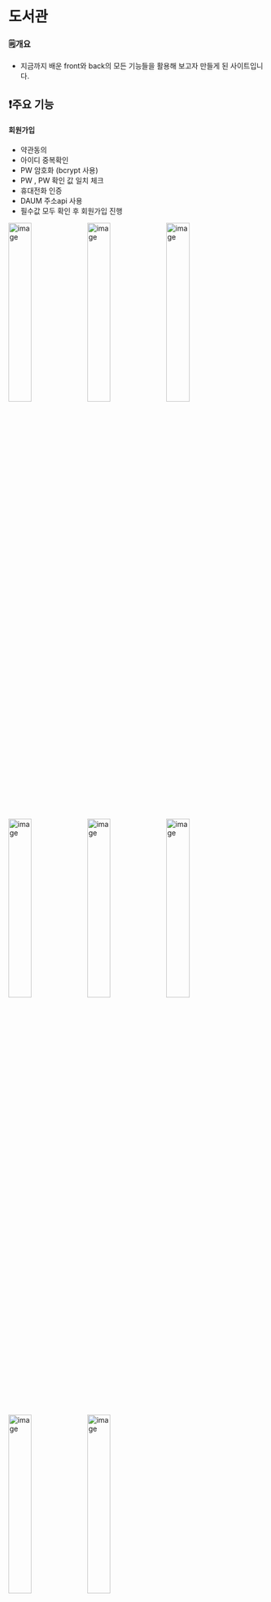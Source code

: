 # 도서관 
<!--* 도서관페이지입니다. -->
### 🗒️개요  
* 지금까지 배운 front와 back의 모든 기능들을 활용해 보고자 만들게 된 사이트입니다.
<!--### ⚙️개발 환경
* Front : JavaScript, html, css -->
## ❗주요 기능

#### 회원가입
* 약관동의
* 아이디 중복확인
* PW 암호화 (bcrypt 사용)
* PW , PW 확인 값 일치 체크
* 휴대전화 인증
* DAUM 주소api 사용
* 필수값 모두 확인 후 회원가입 진행
<p align="left">
  <img width="30%" alt="image" src="https://github.com/ParkSeongHaa/Phone/assets/136056187/5019e5a6-4be1-405a-b952-1b979d9d9907">
  <img width="30%" alt="image" src="https://github.com/ParkSeongHaa/Phone/assets/136056187/d4c54592-df64-411f-9fa1-1bd3697101fc">
  <img width="30%" alt="image" src="https://github.com/ParkSeongHaa/Phone/assets/136056187/848e5133-754d-42c5-9c18-ee3d6b43ee56">
  <img width="30%" alt="image" src="https://github.com/ParkSeongHaa/Phone/assets/136056187/d4635ca5-89cf-4a9a-b87d-e96cbe619adb">
  <img width="30%" alt="image" src="https://github.com/ParkSeongHaa/Phone/assets/136056187/d77b293c-4fe6-4100-9485-c54d6d53fb00">
  <img width="30%" alt="image" src="https://github.com/ParkSeongHaa/Phone/assets/136056187/f0ffd405-d41a-48f8-8a8f-8755b025256b">
  <img width="30%" alt="image" src="https://github.com/ParkSeongHaa/Phone/assets/136056187/c7dce8f1-3911-4ae9-8367-c0d5f5fddd8a">
  <img width="30%" alt="image" src="https://github.com/ParkSeongHaa/Phone/assets/136056187/ddb870c0-b60a-47e6-9cf5-8e8e494c3846">
</p>


#### 로그인 
* ID 검증
* 암호화된 PW 비교
* 로그인 시 세션 생성
<p align="left">
  <img width="30%" alt="image" src="https://github.com/ParkSeongHaa/Phone/assets/136056187/b440c38b-e0a1-441d-a8a1-99b325248f38">
  <img width="30%" alt="image" src="https://github.com/ParkSeongHaa/Phone/assets/136056187/7c3653ea-c66d-4eae-ab8b-c95f10e75613">
  <img width="30%" alt="image" src="https://github.com/ParkSeongHaa/Phone/assets/136056187/11505ec0-5502-4227-baa8-4f511965c089">
</p>

#### ID/PW 찾기 
* 기본정보입력 시 데이터 검증
* ID → 출력
* PW → 새롭게 설정
<p>
  <img width="30%" alt="image" src="https://github.com/ParkSeongHaa/Phone/assets/136056187/d14f942e-ba89-46cd-af28-c52c116621b5">
  <img width="30%" alt="image" src="https://github.com/ParkSeongHaa/Phone/assets/136056187/4fcdf545-9a34-4b49-86a3-1932868e06a3">
  <img width="30%" alt="image" src="https://github.com/ParkSeongHaa/Phone/assets/136056187/6b3e1bc5-e8a9-40af-b4fe-0d7489df5832">
  <img width="30%" alt="image" src="https://github.com/ParkSeongHaa/Phone/assets/136056187/356434c8-298d-4b83-b07b-8384688ad247">
</p>

#### 마이페이지
* 정보수정 시 기본 데이터 모두 불러오기 
* 일부 항목은 수정불가
* 회원탈퇴 → 비밀번호 확인 후 탈퇴진행(데이터삭제)
<p>
  <img width="30%" alt="image" src="https://github.com/ParkSeongHaa/Phone/assets/136056187/b6e2dd63-0879-4598-86e9-59f27e816882">
  <img width="30%" alt="image" src="https://github.com/ParkSeongHaa/Phone/assets/136056187/2cdbb41b-77af-46d7-819c-f9ce2a863093">
  <img width="30%" alt="image" src="https://github.com/ParkSeongHaa/Phone/assets/136056187/9add9709-c9b7-4f9b-9966-7327f8a7ae29">
  <img width="30%" alt="image" src="https://github.com/ParkSeongHaa/Phone/assets/136056187/4ccf7364-36ac-450f-a74e-c058005a30cd">
</p>

#### 로그아웃
* 세션삭제
<p>
 <img width="30%" alt="image" src="https://github.com/ParkSeongHaa/Phone/assets/136056187/23136490-85c1-4357-ba32-1543509af49a">
</p>

#### 홈화면
* 슬라이드(인터벌,bxSlider 두가지로 구현)
* 팝업(쿠키)
<p>
<img width="30%" alt="image" src="https://github.com/ParkSeongHaa/Phone/assets/136056187/cf2e2643-5fe9-4cf0-8cb3-c94c553881c8">
</p>

#### 게시판
* 글 작성, 읽기, 수정, 삭제 (CRUD) 구현
* 댓글 작성, 읽기, 수정, 삭제 (CRUE) 구현
* 게시판 제목, 내용 , 작성자별 검색 기능 구현
* 페이지네이션 구현
* 첨부파일 등록시 미리보기 구현
* 게시글 수정 작성일 갱신
<p>
  <img width="30%" alt="image" src="https://github.com/ParkSeongHaa/Phone/assets/136056187/e8a224d7-e319-4be9-888a-79faabfe5f96">
<img width="30%" alt="image" src="https://github.com/ParkSeongHaa/Phone/assets/136056187/069fac23-ff2f-4aa6-ab99-cb1ee539076b">
<img width="30%" alt="image" src="https://github.com/ParkSeongHaa/Phone/assets/136056187/ff893f8f-0816-42a7-9935-ddc327043367">
<img width="30%" alt="image" src="https://github.com/ParkSeongHaa/Phone/assets/136056187/2910908a-a3c5-4b62-bc73-316cb5abd981">
<img width="30%" alt="image" src="https://github.com/ParkSeongHaa/Phone/assets/136056187/6ebb1dc5-aabd-4c60-aa14-56faa36cad5b">
<img width="30%" alt="image" src="https://github.com/ParkSeongHaa/Phone/assets/136056187/190cee76-2b91-48db-9ea9-d77fe424671f">
<img width="30%" alt="image" src="https://github.com/ParkSeongHaa/Phone/assets/136056187/5f10980c-9286-4d0e-87a2-da9bff237e67">
<img width="30%" alt="image" src="https://github.com/ParkSeongHaa/Phone/assets/136056187/d1daf943-80b9-476f-a949-9273c494bedd">
<img width="30%" alt="image" src="https://github.com/ParkSeongHaa/Phone/assets/136056187/dbdb4508-3d1a-4589-9ca7-684920f99e67">
</p>

#### 도서 관리 및 검
* 도서 등록, 읽기, 수정, 삭제 (CRUD) 구현
* 도서검색 제목, 저자 , 출판사 , 출판년도 , 위 검색 기능 구현
* 페이지네이션 구현
* 도서예약(예정)
<p>
<img width="30%" alt="image" src="https://github.com/ParkSeongHaa/Phone/assets/136056187/8f92a3c8-1898-445d-aeb3-16392085a583">
<img width="30%" alt="image" src="https://github.com/ParkSeongHaa/Phone/assets/136056187/1ad55fec-8ae2-40f2-8c1e-a8b3e4099e90">
<img width="30%" alt="image" src="https://github.com/ParkSeongHaa/Phone/assets/136056187/bff10e2c-0c17-4912-8e0a-33d312ac33d4">
<img width="30%" alt="image" src="https://github.com/ParkSeongHaa/Phone/assets/136056187/fe3c6f8e-20da-43fd-a913-b4fc4fb11c53">
<img width="30%" alt="image" src="https://github.com/ParkSeongHaa/Phone/assets/136056187/be0b7293-0fba-427d-831c-52ec1301fc60">
<img width="30%" alt="image" src="https://github.com/ParkSeongHaa/Phone/assets/136056187/eff2afef-2a89-4cc3-91c8-44603a87bfa9">
</p>




---
### ✍️회고
* 공부를 시작하고나서부터 저의 진정한 개발 공부는 혼자서 프로젝트를 진행하기 전과 후로 나뉘었습니다. 많은 기능들은 연동시키고 또 그에따른 데이터들을 관리한다는것이, 그저 공부할때와는 다르게 '내가 정말 개발자의 길을 걷고있구나' 라는 생각이 들게했습니다. 알고있다고 생각했던 부분들에서도 오류가 생기고 제가 원하는 기능을 구현하기 위해 새로운 기능들을 검색하면서 분명 힘들었지만 그보다 설레이는 마음이 더 컸습니다. 특히 어떻게든 방법을 찾아 기능을 완성시켰을때의 희열은 계속 개발을 하고싶다는 열정을 불타오르게하기에 충분했습니다. 분명 아직은 미흡하지만 첫번째 프로젝트를 꾸준히 진행시킬 것이고, 꾸준히 성장하고자 합니다.
